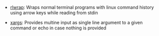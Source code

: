 - [rlwrap](https://github.com/hanslub42/rlwrap): Wraps normal terminal programs with linux command history using arrow keys while reading from stdin


- [xargs](https://man7.org/linux/man-pages/man1/xargs.1.html): Provides multine input as single line argument to a given command or echo in case nothing is provided
